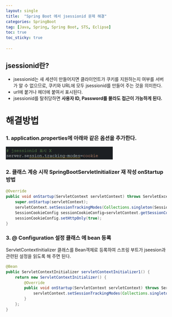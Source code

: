 ```yaml
---
layout: single
title:  "Spring Boot 에서 jsessionid 문제 해결"
categories: SpringBoot
tag: [Java, Spring, Spring Boot, STS, Eclipse]
toc: true
toc_sticky: true

---
```


<head>
  <style>
    table.dataframe {
      white-space: normal;
      width: 100%;
      height: 240px;
      display: block;
      overflow: auto;
      font-family: Arial, sans-serif;
      font-size: 0.9rem;
      line-height: 20px;
      text-align: center;
      border: 0px !important;
    }

    table.dataframe th {
      text-align: center;
      font-weight: bold;
      padding: 8px;
    }

    table.dataframe td {
      text-align: center;
      padding: 8px;
    }

    table.dataframe tr:hover {
      background: #b8d1f3; 
    }

    .output_prompt {
      overflow: auto;
      font-size: 0.9rem;
      line-height: 1.45;
      border-radius: 0.3rem;
      -webkit-overflow-scrolling: touch;
      padding: 0.8rem;
      margin-top: 0;
      margin-bottom: 15px;
      font: 1rem Consolas, "Liberation Mono", Menlo, Courier, monospace;
      color: $code-text-color;
      border: solid 1px $border-color;
      border-radius: 0.3rem;
      word-break: normal;
      white-space: pre;
    }

  .dataframe tbody tr th:only-of-type {
      vertical-align: middle;
  }

  .dataframe tbody tr th {
      vertical-align: top;
  }

  .dataframe thead th {
      text-align: center !important;
      padding: 8px;
  }

  .page__content p {
      margin: 0 0 0px !important;
  }

  .page__content p > strong {
    font-size: 0.8rem !important;
  }

  </style>
</head>


## jsessionid란?

- jsessionid는 새 세션이 만들어지면 클라이언트가 쿠키를 지원하는지 여부를 서버가 알 수 없으므로, 쿠키와 URL에 모두 jsessionid를 만들어 주는 것을 의미한다.
- url에 붙거나 헤더에 붙여서 표시된다.
- jsessionid를 탈취당하면 **사용자 ID, Password를 몰라도 접근이 가능하게 된다.**

# 해결방법

### 1. application.properties에 아래와 같은 옵션을 추가한다.

![00_1.png](/assets/images/springboot02/00_1.png)

### 2. 클래스 계승 시작 SpringBootServletInitializer 재 작성 onStartup 방법

```java
@Override
public void onStartup(ServletContext servletContext) throws ServletException {
	super.onStartup(servletContext);
	servletContext.setSessionTrackingModes(Collections.singleton(SessionTrackingMode.COOKIE));
	SessionCookieConfig sessionCookieConfig=servletContext.getSessionCookieConfig();
	sessionCookieConfig.setHttpOnly(true);
}
```

### 3. @ Configuration 설정 클래스 에 bean 등록

ServletContextInitializer 클래스를 Bean객체로 등록하여 스프링 부트가 jseesion과 관련된 설정을 읽도록 해 주면 된다.

```java
@Bean
public ServletContextInitializer servletContextInitializer1() {
    return new ServletContextInitializer() {
        @Override
        public void onStartup(ServletContext servletContext) throws ServletException {
            servletContext.setSessionTrackingModes(Collections.singleton(SessionTrackingMode.COOKIE) );
        }
    };
}
```
